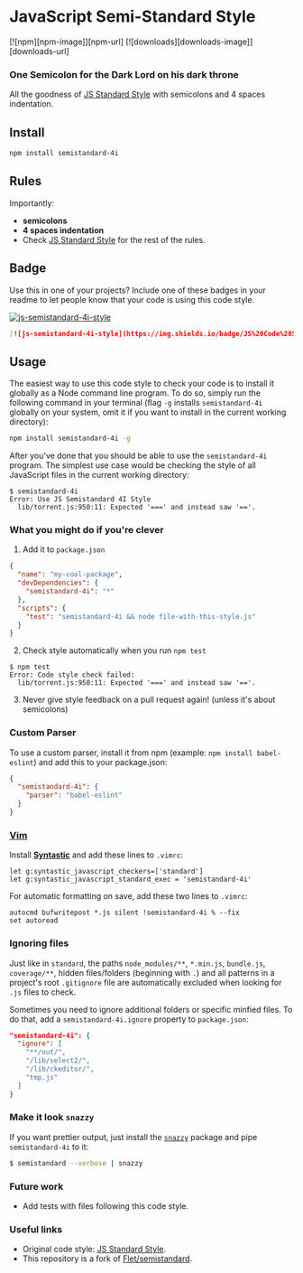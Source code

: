 # JavaScript Semi-Standard Style
[![npm][npm-image]][npm-url]
[![downloads][downloads-image]][downloads-url]

### One Semicolon for the Dark Lord on his dark throne

All the goodness of [JS Standard Style](https://github.com/standard/standard) with semicolons and 4 spaces indentation.

## Install

```bash
npm install semistandard-4i
```

## Rules

Importantly:

- **semicolons**
- **4 spaces indentation**
- Check [JS Standard Style](https://github.com/standard/standard) for the rest of the rules.

## Badge

Use this in one of your projects? Include one of these badges in your readme to
let people know that your code is using this code style.

[![js-semistandard-4i-style](https://img.shields.io/badge/JS%20Code%20Style-Semistandard%204I-brightgreen.svg)](https://github.com/DimasDMM/semistandard-4i)

```markdown
[![js-semistandard-4i-style](https://img.shields.io/badge/JS%20Code%20Style-Semistandard%204I-brightgreen.svg)](https://github.com/DimasDMM/semistandard-4i)
```

## Usage

The easiest way to use this code style to check your code is to install it
globally as a Node command line program. To do so, simply run the following command in
your terminal (flag `-g` installs `semistandard-4i` globally on your system, omit it if you want
to install in the current working directory):

```bash
npm install semistandard-4i -g
```

After you've done that you should be able to use the `semistandard-4i` program. The simplest use
case would be checking the style of all JavaScript files in the current working directory:

```
$ semistandard-4i
Error: Use JS Semistandard 4I Style
  lib/torrent.js:950:11: Expected '===' and instead saw '=='.
```

### What you might do if you're clever

1. Add it to `package.json`

```json
{
  "name": "my-cool-package",
  "devDependencies": {
    "semistandard-4i": "*"
  },
  "scripts": {
    "test": "semistandard-4i && node file-with-this-style.js"
  }
}
```

2. Check style automatically when you run `npm test`

```
$ npm test
Error: Code style check failed:
  lib/torrent.js:950:11: Expected '===' and instead saw '=='.
```

3. Never give style feedback on a pull request again! (unless it's about semicolons)

### Custom Parser
To use a custom parser, install it from npm (example: `npm install
babel-eslint`) and add this to your package.json:

```json
{
  "semistandard-4i": {
    "parser": "babel-eslint"
  }
}
```

### [Vim](http://www.vim.org/)

Install **[Syntastic][vim-1]** and add these lines to `.vimrc`:

```vim
let g:syntastic_javascript_checkers=['standard']
let g:syntastic_javascript_standard_exec = 'semistandard-4i'
```

For automatic formatting on save, add these two lines to `.vimrc`:

```vim
autocmd bufwritepost *.js silent !semistandard-4i % --fix
set autoread
```

[vim-1]: https://github.com/scrooloose/syntastic

### Ignoring files

Just like in `standard`, the paths `node_modules/**`, `*.min.js`, `bundle.js`, `coverage/**`, hidden files/folders
(beginning with `.`) and all patterns in a project's root `.gitignore` file are
automatically excluded when looking for `.js` files to check.

Sometimes you need to ignore additional folders or specific minfied files. To do that, add
a `semistandard-4i.ignore` property to `package.json`:

```json
"semistandard-4i": {
  "ignore": [
    "**/out/",
    "/lib/select2/",
    "/lib/ckeditor/",
    "tmp.js"
  ]
}
```

### Make it look `snazzy`
If you want prettier output, just install the [`snazzy`](https://github.com/feross/snazzy) package and pipe `semistandard-4i` to it:

```bash
$ semistandard --verbose | snazzy
```

### Future work

* Add tests with files following this code style.

### Useful links

* Original code style: [JS Standard Style](https://github.com/standard/standard).
* This repository is a fork of [Flet/semistandard](https://github.com/Flet/semistandard).

